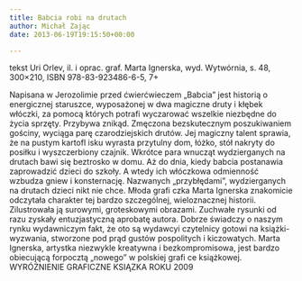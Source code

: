 ```yaml
---
title: Babcia robi na drutach
author: Michał Zając
date: 2013-06-19T19:15:50+00:00

---
```

 

tekst Uri Orlev, il. i oprac. graf. Marta Ignerska, wyd. Wytwórnia, s. 48, 300&#215;210, ISBN 978-83-923486-6-5, 7+


  Napisana w Jerozolimie przed ćwierćwieczem „Babcia” jest historią o energicznej staruszce, wyposażonej w dwa magiczne druty i kłębek włóczki, za pomocą których potrafi wyczarować wszelkie niezbędne do życia sprzęty. Przybywa znikąd. Zmęczona bezskutecznym poszukiwaniem gościny, wyciąga
parę czarodziejskich drutów. Jej magiczny talent sprawia, że na pustym kartofl isku wyrasta przytulny dom, łóżko, stół nakryty do posiłku i wyszczerbiony czajnik. Wkrótce para wnucząt wydzierganych na drutach bawi się beztrosko w domu. Aż do dnia, kiedy babcia postanawia zaprowadzić dzieci do szkoły. A wtedy ich włóczkowa odmienność wzbudza gniew i konsternację. Nazwanych „przybłędami”, wydzierganych na drutach dzieci nikt nie chce. Młoda grafi czka Marta Ignerska znakomicie odczytała charakter tej bardzo szczególnej, wieloznacznej historii. Zilustrowała ją surowymi, groteskowymi obrazami. Zuchwałe rysunki od razu zyskały entuzjastyczną aprobatę autora. Dobrze świadczy o naszym rynku wydawniczym fakt, że oto są wydawcyi czytelnicy gotowi na książki-wyzwania, stworzone pod prąd gustów pospolitych i kiczowatych. Marta Ignerska, artystka niezwykle kreatywna i bezkompromisowa, jest bardzo obiecującą forpocztą „nowego” w polskiej grafi ce książkowej.
WYRÓŻNIENIE GRAFICZNE KSIĄZKA ROKU 2009
